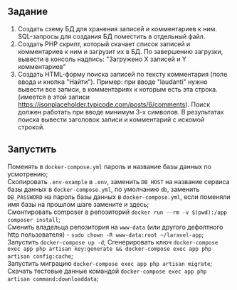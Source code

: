 ## Задание
1. Создать схему БД для хранения записей и комментариев к ним. SQL-запросы для создания БД поместить в отдельный файл.
2. Создать PHP скрипт, который скачает список записей и комментариев к ним и загрузит их в БД. По завершению загрузки, вывести в консоль надпись: "Загружено Х записей и Y комментариев"
3. Создать HTML-форму поиска записей по тексту комментария (поле ввода и кнопка "Найти"). Пример: при вводе "laudanti" нужно вывести все записи, в комментариях к которым есть эта строка. (имеется в этой записи https://jsonplaceholder.typicode.com/posts/6/comments). Поиск должен работать при вводе минимум 3-х символов. В результатах поиска вывести заголовок записи и комментарий с искомой строкой.

## Запустить
Поменять в `docker-compose.yml` пароль и название базы данных по усмотрению;  
Скопировать `.env-example` в `.env`, заменить `DB_HOST` на название сервиса базы данных в `docker-compose.yml`, по умолчанию `db`, заменить `DB_PASSWORD` на пароль базы данных в `docker-compose.yml`, если поменяли имя базы на прошлом шаге замените и здесь;   
Смонтировать composer в репозиторий `docker run --rm -v $(pwd):/app composer install`;  
Сменить владельца репозитория на `www-data` (или другого дефолтного http пользователя) - `sudo chown -R www-data:root ~/laravel-app`;  
Запустить `docker-compose up -d`;
Сгенерировать ключ `docker-compose exec app php artisan key:generate && docker-compose exec app php artisan config:cache`;  
Запустить миграцию `docker-compose exec app php artisan migrate`;  
Скачать тестовые данные командой `docker-compose exec app php artisan command:downloaddata`;  
